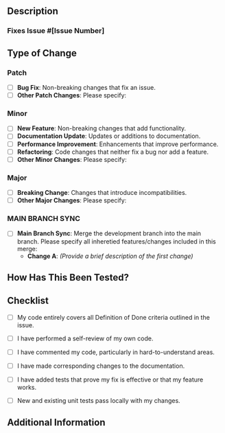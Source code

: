 <!--
Thank you for contributing to TempTest! Please ensure you have completed the following sections before submitting your pull request.
-->

## Description

### Fixes Issue #[Issue Number]

<!--
Provide a clear and concise summary of the changes. Include the related issue number and any relevant context or motivation for the changes.
-->



## Type of Change

<!--
Please indicate all relevant options by selecting, or placing an "x" inside the square brackets.
If you're unsure which options to select, feel free to reach out to a maintainer for assistance.
If a version label hasn't been assigned to this pull request, the chosen change type will determine the version bump.
-->


### Patch
- [ ] **Bug Fix**: Non-breaking changes that fix an issue.
- [ ] **Other Patch Changes**: Please specify:

### Minor
- [ ] **New Feature**: Non-breaking changes that add functionality.
- [ ] **Documentation Update**: Updates or additions to documentation.
- [ ] **Performance Improvement**: Enhancements that improve performance.
- [ ] **Refactoring**: Code changes that neither fix a bug nor add a feature.
- [ ] **Other Minor Changes**: Please specify:

### Major
- [ ] **Breaking Change**: Changes that introduce incompatibilities.
- [ ] **Other Major Changes**: Please specify:

<!-- THE FOLLOWING OPTION IS FOR MAINTAINER USE ONLY. PLEASE DO NOT EDIT UNLESS YOU ARE A MAINTAINER. -->

### MAIN BRANCH SYNC
- [ ] **Main Branch Sync**: Merge the development branch into the main branch. Please specify all inheretied features/changes included in this merge:
  - **Change A**: _(Provide a brief description of the first change)_



## How Has This Been Tested?

<!--
Describe the tests that you ran to verify your changes. Provide instructions so others can reproduce the tests.
-->


## Checklist

<!--
Ensure that all items below are completed before submitting your pull request.
-->

- [ ] My code entirely covers all Definition of Done criteria outlined in the issue.
- [ ] I have performed a self-review of my own code.
- [ ] I have commented my code, particularly in hard-to-understand areas.
- [ ] I have made corresponding changes to the documentation.
- [ ] I have added tests that prove my fix is effective or that my feature works.
- [ ] New and existing unit tests pass locally with my changes.


## Additional Information

<!--
Provide any additional information or context that might be useful for reviewers.
-->